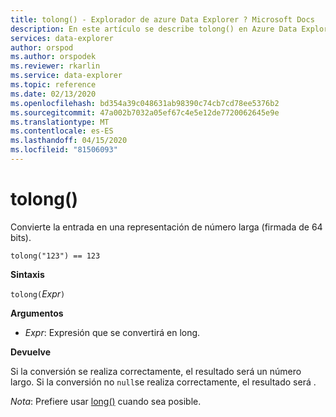 ```yaml
---
title: tolong() - Explorador de azure Data Explorer ? Microsoft Docs
description: En este artículo se describe tolong() en Azure Data Explorer.
services: data-explorer
author: orspod
ms.author: orspodek
ms.reviewer: rkarlin
ms.service: data-explorer
ms.topic: reference
ms.date: 02/13/2020
ms.openlocfilehash: bd354a39c048631ab98390c74cb7cd78ee5376b2
ms.sourcegitcommit: 47a002b7032a05ef67c4e5e12de7720062645e9e
ms.translationtype: MT
ms.contentlocale: es-ES
ms.lasthandoff: 04/15/2020
ms.locfileid: "81506093"
---
```

# <a name="tolong"></a>tolong()

Convierte la entrada en una representación de número larga (firmada de 64 bits).

```kusto
tolong("123") == 123
```

**Sintaxis**

`tolong(`*Expr*`)`

**Argumentos**

* *Expr*: Expresión que se convertirá en long. 

**Devuelve**

Si la conversión se realiza correctamente, el resultado será un número largo.
Si la conversión no `null`se realiza correctamente, el resultado será .
 
*Nota*: Prefiere usar [long()](./scalar-data-types/long.md) cuando sea posible.